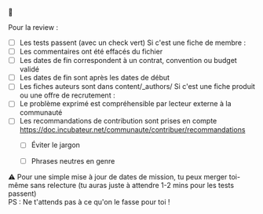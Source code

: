 🙂

Pour la review :
- [ ] Les tests passent (avec un check vert)
Si c'est une fiche de membre : 
- [ ] Les commentaires ont été effacés du fichier
- [ ] Les dates de fin correspondent à un contrat, convention ou budget validé
- [ ] Les dates de fin sont après les dates de début
- [ ] Les fiches auteurs sont dans content/_authors/
Si c'est une fiche produit ou une offre de recrutement : 
- [ ] Le problème exprimé est compréhensible par lecteur externe à la communauté
- [ ] Les recommandations de contribution sont prises en compte https://doc.incubateur.net/communaute/contribuer/recommandations
  - [ ] Éviter le jargon
  - [ ] Phrases neutres en genre
  

:warning: Pour une simple mise à jour de dates de mission, tu peux merger toi-même sans relecture (tu auras juste à attendre 1-2 mins pour les tests passent)  
PS : Ne t'attends pas à ce qu'on le fasse pour toi !
